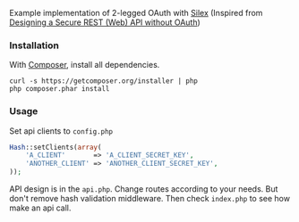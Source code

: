 Example implementation of 2-legged OAuth with [Silex](http://silex.sensiolabs.org/) (Inspired from [Designing a Secure REST (Web) API without OAuth](http://www.thebuzzmedia.com/designing-a-secure-rest-api-without-oauth-authentication/))

### Installation ###

With [Composer](http://getcomposer.org/), install all dependencies.

```
curl -s https://getcomposer.org/installer | php
php composer.phar install
```

### Usage ###

Set api clients to `config.php`

``` php
Hash::setClients(array(
    'A_CLIENT'       => 'A_CLIENT_SECRET_KEY',
    'ANOTHER_CLIENT' => 'ANOTHER_CLIENT_SECRET_KEY',
));
```

API design is in the `api.php`. Change routes according to your needs. But don't remove hash validation middleware. Then check `index.php` to see how make an api call.